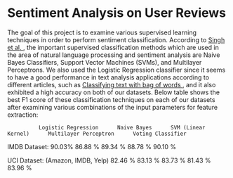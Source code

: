 # Sentiment Analysis on User Reviews

The goal of this project is to examine various supervised learning techniques in order to perform sentiment
classification. According to <a href="https://pdfs.semanticscholar.org/75d9/d183fd2c2cf6e0f7a957b9cf4fca38ed3253.pdf" target="_blank"> Singh et al, </a>, the important supervised classification methods which are
used in the area of natural language processing and sentiment analysis are Naive Bayes Classifiers,
Support Vector Machines (SVMs), and Multilayer Perceptrons. We also used the Logistic Regression
classifier since it seems to have a good performance in text analysis applications according to different
articles, such as <a href="http://fastml.com/classifying-text-with-bag-of-words-a-tutorial/" target="_blank"> Classifying text with bag of words </a>, and it also exhibited a high accuracy on both of our datasets. Below table shows the best F1 score of these classification techniques on each of our datasets after examining various combinations of the input parameters for feature extraction:

              Logistic Regression      Naive Bayes      SVM (Linear Kernel)      Multilayer Perceptron      Voting Classifier
              
IMDB Dataset:         90.03%              86.88 %              89.34 %                   88.78 %                   90.10 %

UCI Dataset:
(Amazon, IMDB, Yelp)    82.46 %          83.13 %               83.73 %                  81.43 %                    83.96 %
